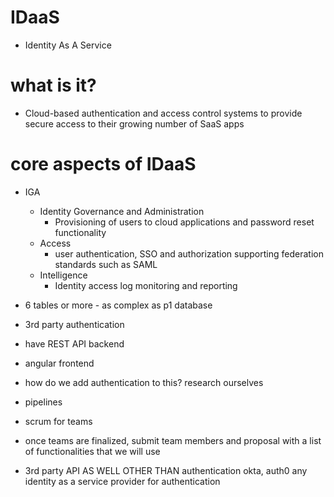 # IDaaS
- Identity As A Service

# what is it?
- Cloud-based authentication and access control systems to provide secure access to their growing number of SaaS apps

# core aspects of IDaaS
- IGA
    - Identity Governance and Administration
        - Provisioning of users to cloud applications and password reset functionality
    - Access
        - user authentication, SSO and authorization supporting federation standards such as SAML
    - Intelligence
        - Identity access log monitoring and reporting



- 6 tables or more - as complex as p1 database
- 3rd party authentication
- have REST API backend
- angular frontend
- how do we add authentication to this? research ourselves
- pipelines
- scrum for teams
- once teams are finalized, submit team members and proposal with a list of functionalities that we will use
- 3rd party API AS WELL OTHER THAN authentication
okta, auth0 any identity as a service provider for authentication